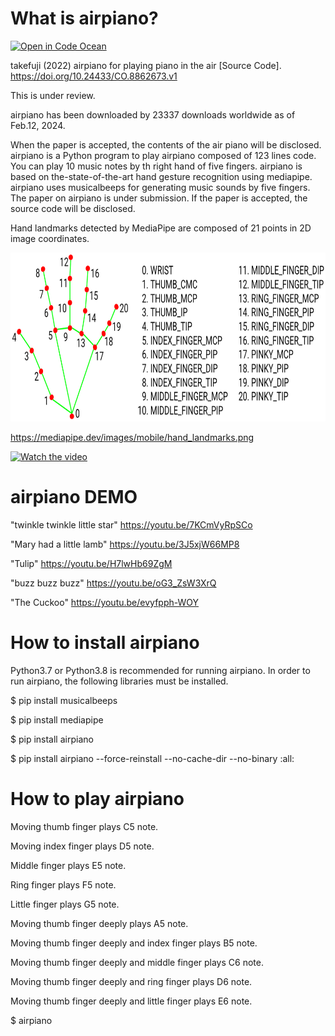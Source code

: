 # What is airpiano? 
[![Open in Code Ocean](https://codeocean.com/codeocean-assets/badge/open-in-code-ocean.svg)](https://codeocean.com/capsule/8694970/tree)

takefuji (2022) airpiano for playing piano in the air [Source Code]. https://doi.org/10.24433/CO.8862673.v1

This is under review.

airpiano has been downloaded by 23337 downloads worldwide as of Feb.12, 2024.

When the paper is accepted, the contents of the air piano will be disclosed.
airpiano is a Python program to play airpiano composed of 123 lines code. 
You can play 10 music notes by th right hand of five fingers.
airpiano is based on the-state-of-the-art hand gesture recognition using mediapipe.
airpiano uses musicalbeeps for generating music sounds by five fingers.
The paper on airpiano is under submission.
If the paper is accepted, the source code will be disclosed.


Hand landmarks detected by MediaPipe are composed of 21 points in 2D image coordinates.

<img src='https://github.com/y-takefuji/airpiano/blob/main/hand_landmarks.png' height=270 width=750 >

https://mediapipe.dev/images/mobile/hand_landmarks.png


[![Watch the video](https://img.youtube.com/vi/7KCmVyRpSCo/maxresdefault.jpg)](https://youtu.be/7KCmVyRpSCo)


# airpiano DEMO

"twinkle twinkle little star"
https://youtu.be/7KCmVyRpSCo

"Mary had a little lamb"
https://youtu.be/3J5xjW66MP8

"Tulip" 
https://youtu.be/H7lwHb69ZgM

"buzz buzz buzz" 
https://youtu.be/oG3_ZsW3XrQ

"The Cuckoo" 
https://youtu.be/evyfpph-WOY

# How to install airpiano

Python3.7 or Python3.8 is recommended for running airpiano. 
In order to run airpiano, the following libraries must be installed.

$ pip install musicalbeeps

$ pip install mediapipe

$ pip install airpiano

$ pip install airpiano --force-reinstall --no-cache-dir --no-binary :all:

# How to play airpiano

Moving thumb finger plays C5 note.

Moving index finger plays D5 note.

Middle finger plays E5 note.

Ring finger plays F5 note.

Little finger plays G5 note.

Moving thumb finger deeply plays A5 note.

Moving thumb finger deeply and index finger plays B5 note.

Moving thumb finger deeply and middle finger plays C6 note.

Moving thumb finger deeply and ring finger plays D6 note.

Moving thumb finger deeply and little finger plays E6 note.


$ airpiano

